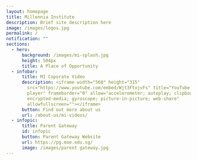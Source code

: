 ```yaml
---
layout: homepage
title: Millennia Institute
description: Brief site description here
image: /images/logos.jpg
permalink: /
notification: ""
sections:
  - hero:
      background: /images/mi-splash.jpg
      height: 504px
      title: A Place of Opportunity
  - infobar:
      title: MI Coporate Video
      description: <iframe width="560" height="315"
        src="https://www.youtube.com/embed/Wjt3FtojvFs" title="YouTube video
        player" frameborder="0" allow="accelerometer; autoplay; clipboard-write;
        encrypted-media; gyroscope; picture-in-picture; web-share"
        allowfullscreen=""></iframe>
      button: Find out more about us
      url: /about-us/mi-videos/
  - infopic:
      title: Parent Gateway
      id: infopic
      button: Parent Gateway Website
      url: https://pg.moe.edu.sg/
      image: /images/parent gateway.jpg
---
```

